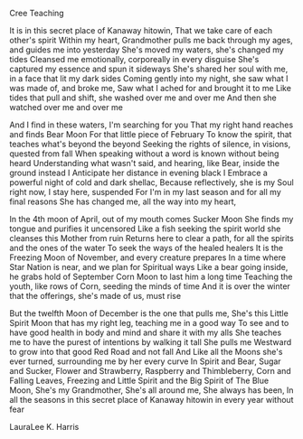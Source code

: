 Cree Teaching

It is in this secret place of Kanaway hitowin, That we take care of each other's spirit
Within my heart, Grandmother pulls me back through my ages, and guides me into yesterday
She's moved my waters, she's changed my tides
Cleansed me emotionally, corporeally in every disguise
She's captured my essence and spun it sideways
She's shared her soul with me, in a face that lit my dark sides
Coming gently into my night, she saw what I was made of, and broke me,
Saw what I ached for and brought it to me
Like tides that pull and shift, she washed over me and over me
And then she watched over me and over me

And I find in these waters, I'm searching for you
That my right hand reaches and finds Bear Moon
For that little piece of February
To know the spirit, that teaches what's beyond the beyond
Seeking the rights of silence, in visions, quested from fall
When speaking without a word is known without being heard
Understanding what wasn't said, and hearing, like Bear, inside the ground instead
I Anticipate her distance in evening black
I Embrace a powerful night of cold and dark shellac,
Because reflectively, she is my Soul right now, I stay here, suspended
For I'm in my last season and for all my final reasons
She has changed me, all the way into my heart,

In the 4th moon of April, out of my mouth comes Sucker Moon
She finds my tongue and purifies it uncensored
Like a fish seeking the spirit world she cleanses this Mother from ruin
Returns here to clear a path, for all the spirits and the ones of the water
To seek the ways of the healed healers
It is the Freezing Moon of November, and every creature prepares
In a time where Star Nation is near, and we plan for Spiritual ways
Like a bear going inside, he grabs hold of  September Corn Moon to last him a long time
Teaching the youth, like rows of Corn, seeding the minds of time
And it is over the winter that the offerings, she's made of us, must rise

But the twelfth Moon of December is the one that pulls me,
She's this Little Spirit Moon that has my right leg, teaching me in a good way
To see and to have good health in body and mind and share it with my alls
She teaches me to have the purest of intentions by walking it tall
She pulls me Westward to grow into that good Red Road and not fall
And Like all the Moons she's ever turned, surrounding me by her every curve
In Spirit and Bear, Sugar and Sucker, Flower and Strawberry,
Raspberry and Thimbleberry, Corn and Falling Leaves,
Freezing and Little Spirit and the Big Spirit of The Blue Moon,
She's my Grandmother, She's all around me, She always has been,
In all the seasons in this secret place of Kanaway hitowin in every year without fear

LauraLee K. Harris
